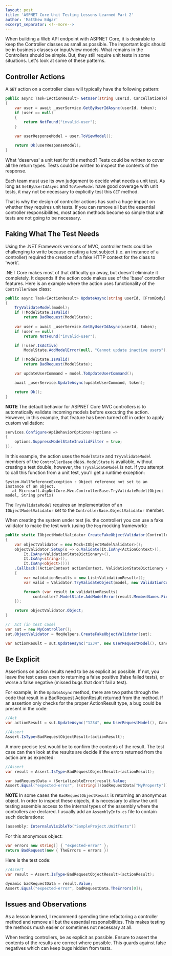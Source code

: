 ```yaml
---
layout: post
title: 'ASPNET Core Unit Testing Lessons Learned Part 2'
author: 'Matthew Edgar'
excerpt_separator: <!--more-->
---
```


When building a Web API endpoint with ASPNET Core, it is desirable to keep the Controller classes
as small as possible. The important logic should be in business classes or input/view models. What 
remains in the Controllers should be simple. But, they still require unit tests in some situations. 
Let's look at some of these patterns.

<!--more-->

## Controller Actions

A `GET` action on a controller class will typically have the following pattern:

```csharp
public async Task<IActionResult> GetUser(string userId, CancellationToken token)
{
    var user = await _userService.GetByUserIdAsync(userId, token);
    if (user == null)
    {
        return NotFound("invalid-user");
    }

    var userResponseModel = user.ToViewModel();

    return Ok(userResponseModel);
}
```

What 'deserves' a unit test for this method? Tests could be written to cover all the return types. Tests
could be written to inspect the contents of the response. 

Each team must use its own judgement to decide what needs a unit test. As long as `GetByUserIdAsync` and `ToViewModel`
have good coverage with unit tests, it may not be necessary to explicitly test this `GET` method.

That is why the design of controller actions has such a huge impact on whether they requires unit tests. If you can
remove all but the essential controller responsibilities, most action methods become so simple that unit tests
are not going to be necessary.

## Faking What The Test Needs

Using the .NET Framework versions of MVC, controller tests could be challenging to write because creating a test
 subject (i.e. an instance of a controller) required the creation of a fake HTTP context for the class to 'work'.

.NET Core makes most of that difficulty go away, but doesn't eliminate it completely. It depends if the
action code makes use of the 'base' controller features. Here is an example where the action uses
functionality of the `ControllerBase` class:

```csharp
public async Task<IActionResult> UpdateAsync(string userId, [FromBody] UserRequestModel model, CancellationToken token)
{
    TryValidateModel(model);
    if (!ModelState.IsValid)
        return BadRequest(ModelState);
        
    var user = await _userService.GetByUserIdAsync(userId, token);
    if (user == null)
        return NotFound("invalid-user");

    if (!user.IsActive)
        ModelState.AddModelError(null, "Cannot update inactive users");

    if (!ModelState.IsValid)
        return BadRequest(ModelState);

    var updateUserCommand = model.ToUpdateUserCommand();

    await _userService.UpdateAsync(updateUserCommand, token);

    return Ok();
}
``` 

**NOTE** The default behavior for ASPNET Core MVC controllers is to automatically validate incoming models before
executing the action. However, in this example, that feature has been turned off in order to apply custom validation:

```csharp
services.Configure<ApiBehaviorOptions>(options =>
{
    options.SuppressModelStateInvalidFilter = true;
});
```

In this example, the action uses the `ModelState` and `TryValidateModel` members of the `ControllerBase` class. `ModelState` is available, without creating a test double, however, the `TryValidateModel` is not. If you attempt to call this function from a unit test, you'll get a runtime exception:

```
System.NullReferenceException : Object reference not set to an instance of an object.
   at Microsoft.AspNetCore.Mvc.ControllerBase.TryValidateModel(Object model, String prefix)
```

The `TryValidateModel` requires an implementation of an `IObjectModelValidator` set to the `ControllerBase.ObjectValidator` member.

When creating the system under test (ie. the controller) you can use a fake validator to make the test work (using the `Moq`
mocking framework):

```csharp
public static IObjectModelValidator CreateFakeObjectValidator(ControllerBase controller)
{
    var objectValidator = new Mock<IObjectModelValidator>();
    objectValidator.Setup(o => o.Validate(It.IsAny<ActionContext>(),
        It.IsAny<ValidationStateDictionary>(),
        It.IsAny<string>(),
        It.IsAny<object>()))
    .Callback((ActionContext actionContext, ValidationStateDictionary validationState, string prefix, object model) =>
    {
        var validationResults = new List<ValidationResult>();
        var valid = Validator.TryValidateObject(model, new ValidationContext(model), validationResults, true);

        foreach (var result in validationResults)
            controller?.ModelState.AddModelError(result.MemberNames.FirstOrDefault(), result.ErrorMessage);
    });

    return objectValidator.Object;
}

//  Act (in test case)
var sut = new MyController();
sut.ObjectValidator = MoqHelpers.CreateFakeObjectValidator(sut);

var actionResult = sut.UpdateAsync("1234", new UserRequestModel(), CancellationToken.None)
```

## Be Explicit

Assertions on action results need to be as explicit as possible. If not, you leave the test cases open to
returning a false positive (false failed tests), or worse a false negative (missed bugs that don't fail a test).

For example, in the `UpdateAsync` method, there are two paths through the code that result in a BadRequest ActionResult
returned from the method. If an assertion only checks for the proper ActionResult type, a bug could be present in the
code:

```csharp
//Act
var actionResult = sut.UpdateAsync("1234", new UserRequestModel(), CancellationToken.None)

//Assert
Assert.IsType<BadRequestObjectResult>(actionResult);
```

A more precise test would be to confirm the contents of the result. The test case can then look at
 the results are decide if the errors returned from the action are as expected:

```csharp
//Assert
var result = Assert.IsType<BadRequestObjectResult>(actionResult);

var badRequestData = (SerializableError)result.Value;
Assert.Equal("expected-error", ((string[])badRequestData["MyProperty"])[0]);
```

**NOTE** In some cases the `BadRequestObjectResult` is returning an anonymous object.
In order to inspect these objects, it is necessary to allow the unit testing assemble access to the internal types 
of the assembly where the controllers are declared. I usually add an `AssemblyInfo.cs` file to contain such declarations:

```csharp
[assembly: InternalsVisibleTo("SampleProject.UnitTests")]
```

For this anonymous object:

```csharp
var errors new string[] { "expected-error" };
return BadRequest(new { TheErrors = errors })
```

Here is the test code:

```csharp
//Assert
var result = Assert.IsType<BadRequestObjectResult>(actionResult);

dynamic badRequestData = result.Value;
Assert.Equal("expected-error", badRequestData.TheErrors[0]);
```

## Issues and Observations

As a lesson learned, I recommend spending time refactoring a controller method and 
remove all but the essential responsibilities. This makes testing the methods mush easier
or sometimes not necessary at all.

When testing controllers, be as explicit as possible. Ensure to assert the contents of the results
are correct where possible. This guards against false negatives which can keep bugs
hidden from tests.

